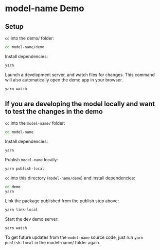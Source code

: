 # model-name Demo

## Setup

`cd` into the demo/ folder:

```sh
cd model-name/demo
```

Install dependencies:

```sh
yarn
```

Launch a development server, and watch files for changes. This command will also automatically open
the demo app in your browser.

```sh
yarn watch
```

## If you are developing the model locally and want to test the changes in the demo

`cd` into the `model-name/` folder:

```sh
cd model-name
```

Install dependencies:
```sh
yarn
```

Publish `model-name` locally:
```sh
yarn publish-local
```

`cd` into this directory (`model-name/demo`) and install dependencies:

```sh
cd demo
yarn
```

Link the package published from the publish step above:
```sh
yarn link-local
```

Start the dev demo server:
```sh
yarn watch
```

To get future updates from the `model-name` source code, just run `yarn publish-local` in the model-name/
folder again.